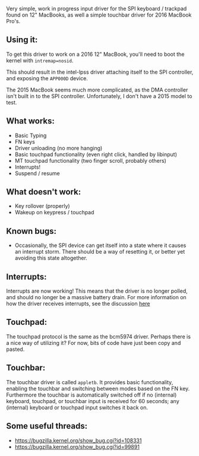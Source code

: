 Very simple, work in progress input driver for the SPI keyboard / trackpad found on 12" MacBooks, as well a simple touchbar driver for 2016 MacBook Pro's.

Using it:
---------
To get this driver to work on a 2016 12" MacBook, you'll need to boot the kernel with `intremap=nosid`.

This should result in the intel-lpss driver attaching itself to the SPI controller, and exposing the `APP000D` device.

The 2015 MacBook seems much more complicated, as the DMA controller isn't built in to the SPI controller. Unfortunately, I don't have a 2015 model to test.

What works:
-----------
* Basic Typing
* FN keys
* Driver unloading (no more hanging)
* Basic touchpad functionality (even right click, handled by libinput)
* MT touchpad functionality (two finger scroll, probably others)
* Interrupts!
* Suspend / resume

What doesn't work:
------------------
* Key rollover (properly)
* Wakeup on keypress / touchpad
 
Known bugs:
-----------
* Occasionally, the SPI device can get itself into a state where it causes an interrupt storm. There should be a way of resetting it, or better yet avoiding this state altogether.

Interrupts:
-----------
Interrupts are now working! This means that the driver is no longer polled, and should no longer be a massive battery drain. For more information on how the driver receives interrupts, see the discussion [here](https://github.com/cb22/macbook12-spi-driver/pull/1)

Touchpad:
---------
The touchpad protocol is the same as the bcm5974 driver. Perhaps there is a nice way of utilizing it? For now, bits of code have just been copy and pasted.

Touchbar:
---------
The touchbar driver is called `appletb`. It provides basic functionality, enabling the touchbar and switching between modes based on the FN key. Furthermore the touchbar is automatically switched off if no (internal) keyboard, touchpad, or touchbar input is received for 60 seconds; any (internal) keyboard or touchpad input switches it back on.

Some useful threads:
--------------------
* https://bugzilla.kernel.org/show_bug.cgi?id=108331
* https://bugzilla.kernel.org/show_bug.cgi?id=99891
